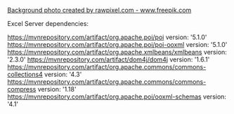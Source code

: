 <a href="https://www.freepik.com/photos/background">Background photo created by rawpixel.com - www.freepik.com</a>

Excel Server dependencies:

 <a>https://mvnrepository.com/artifact/org.apache.poi/poi</a> version: '5.1.0'	
<a>https://mvnrepository.com/artifact/org.apache.poi/poi-ooxml</a> version: '5.1.0'
<a>https://mvnrepository.com/artifact/org.apache.xmlbeans/xmlbeans</a> version: '2.3.0'
<a>https://mvnrepository.com/artifact/dom4j/dom4j</a> version: '1.6.1'
<a>https://mvnrepository.com/artifact/org.apache.commons/commons-collections4</a> version: '4.3'
<a>https://mvnrepository.com/artifact/org.apache.commons/commons-compress</a> version: '1.18'
<a>https://mvnrepository.com/artifact/org.apache.poi/ooxml-schemas</a> version: '4.1'
